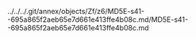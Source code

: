 ../../../.git/annex/objects/Zf/z6/MD5E-s41--695a865f2aeb65e7d661e413ffe4b08c.md/MD5E-s41--695a865f2aeb65e7d661e413ffe4b08c.md